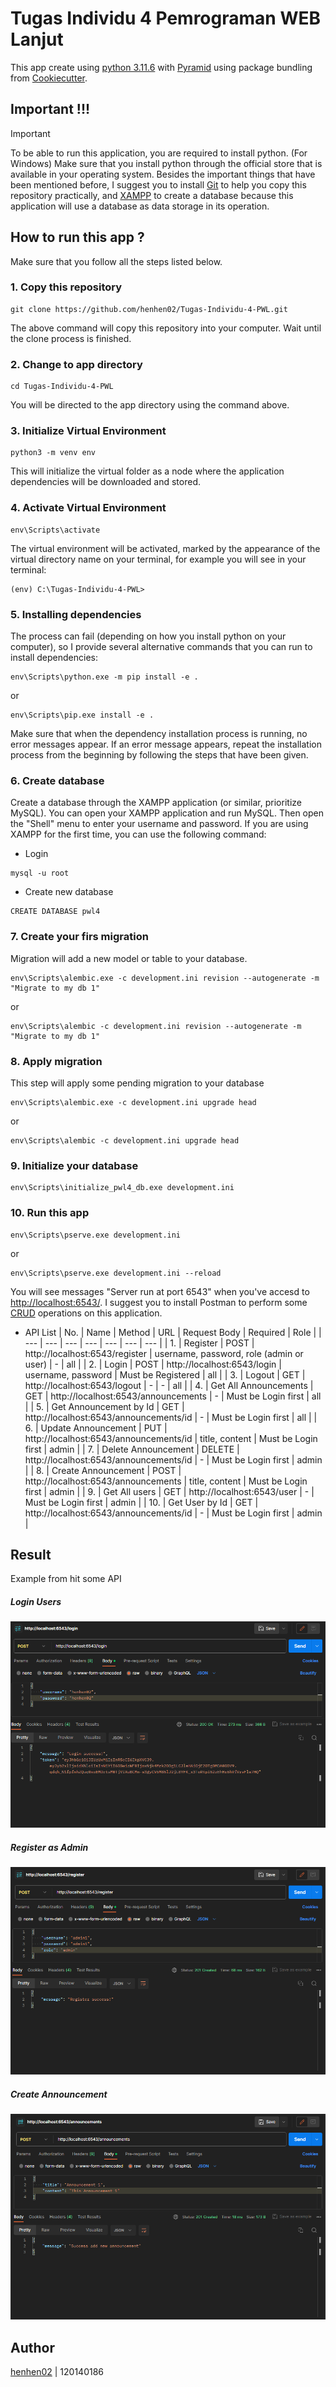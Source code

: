 # Tugas Individu 4 Pemrograman WEB Lanjut

This app create using [python 3.11.6](https://pythoninsider.blogspot.com/2023/10/python-3116-is-now-available.html) with [Pyramid](https://docs.pylonsproject.org/projects/pyramid/en/latest/whatsnew-2.0.html) using package bundling from [Cookiecutter](https://github.com/Pylons/pyramid-cookiecutter-starter).

## Important !!!

> [!IMPORTANT]
> To be able to run this application, you are required to install python. (For Windows) Make sure that you install python through the official store that is available in your operating system. Besides the important things that have been mentioned before, I suggest you to install [Git](https://git-scm.com/downloads) to help you copy this repository practically, and [XAMPP](https://www.apachefriends.org/download.html) to create a database because this application will use a database as data storage in its operation.

## How to run this app ?

Make sure that you follow all the steps listed below.

### 1. Copy this repository

```
git clone https://github.com/henhen02/Tugas-Individu-4-PWL.git
```

The above command will copy this repository into your computer. Wait until the clone process is finished.

### 2. Change to app directory

```
cd Tugas-Individu-4-PWL
```

You will be directed to the app directory using the command above.

### 3. Initialize Virtual Environment

```
python3 -m venv env
```

This will initialize the virtual folder as a node where the application dependencies will be downloaded and stored.

### 4. Activate Virtual Environment

```
env\Scripts\activate
```

The virtual environment will be activated, marked by the appearance of the virtual directory name on your terminal, for example you will see in your terminal:

```
(env) C:\Tugas-Individu-4-PWL>
```

### 5. Installing dependencies

The process can fail (depending on how you install python on your computer), so I provide several alternative commands that you can run to install dependencies:

```
env\Scripts\python.exe -m pip install -e .
```

or

```
env\Scripts\pip.exe install -e .
```

Make sure that when the dependency installation process is running, no error messages appear. If an error message appears, repeat the installation process from the beginning by following the steps that have been given.

### 6. Create database

Create a database through the XAMPP application (or similar, prioritize MySQL). You can open your XAMPP application and run MySQL. Then open the "Shell" menu to enter your username and password. If you are using XAMPP for the first time, you can use the following command:

- Login

```
mysql -u root
```

- Create new database

```
CREATE DATABASE pwl4
```

### 7. Create your firs migration

Migration will add a new model or table to your database.

```
env\Scripts\alembic.exe -c development.ini revision --autogenerate -m "Migrate to my db 1"
```

or

```
env\Scripts\alembic -c development.ini revision --autogenerate -m "Migrate to my db 1"
```

### 8. Apply migration

This step will apply some pending migration to your database

```
env\Scripts\alembic.exe -c development.ini upgrade head
```

or

```
env\Scripts\alembic -c development.ini upgrade head
```

### 9. Initialize your database

```
env\Scripts\initialize_pwl4_db.exe development.ini
```

### 10. Run this app

```
env\Scripts\pserve.exe development.ini
```

or

```
env\Scripts\pserve.exe development.ini --reload
```

You will see messages "Server run at port 6543" when you've accesd to [http://localhost:6543/](http://localhost:6543/). I suggest you to install Postman to perform some [CRUD](https://en.wikipedia.org/wiki/Create,_read,_update_and_delete#:~:text=In%20computer%20programming%2C%20create%2C%20read,computer%2Dbased%20forms%20and%20reports.) operations on this application.

- API List
  | No. | Name | Method | URL | Request Body | Required | Role |
  | --- | --- | --- | --- | --- | --- | --- |
  | 1. | Register | POST | http://localhost:6543/register | username, password, role (admin or user) | \- | all |
  | 2. | Login | POST | http://localhost:6543/login | username, password | Must be Registered | all |
  | 3. | Logout | GET | http://localhost:6543/logout | \- | \- | all |
  | 4. | Get All Announcements | GET | http://localhost:6543/announcements | \- | Must be Login first | all |
  | 5. | Get Announcement by Id | GET | http://localhost:6543/announcements/id | \- | Must be Login first | all |
  | 6. | Update Announcement | PUT | http://localhost:6543/announcements/id | title, content | Must be Login first | admin |
  | 7. | Delete Announcement | DELETE | http://localhost:6543/announcements/id | \- | Must be Login first | admin |
  | 8. | Create Announcement | POST | http://localhost:6543/announcements | title, content | Must be Login first | admin |
  | 9. | Get All users | GET | http://localhost:6543/user | \- | Must be Login first | admin |
  | 10. | Get User by Id | GET | http://localhost:6543/announcements/id | \- | Must be Login first | admin |

## Result

Example from hit some API

##### Login Users

![example1_login_user](./pwl4/static/example1.PNG)

##### Register as Admin

![example2_register_as_admin](./pwl4/static/example2.PNG)

##### Create Announcement

![example3_create_announcement](./pwl4/static/example3.PNG)

## Author

[henhen02](https://github.com/henhen02) | 120140186
